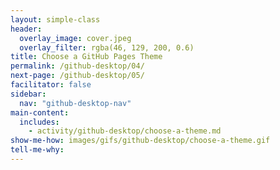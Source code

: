 ```yaml
---
layout: simple-class
header:
  overlay_image: cover.jpeg
  overlay_filter: rgba(46, 129, 200, 0.6)
title: Choose a GitHub Pages Theme
permalink: /github-desktop/04/
next-page: /github-desktop/05/
facilitator: false
sidebar:
  nav: "github-desktop-nav"
main-content:
  includes:
    - activity/github-desktop/choose-a-theme.md
show-me-how: images/gifs/github-desktop/choose-a-theme.gif
tell-me-why:
---
```

